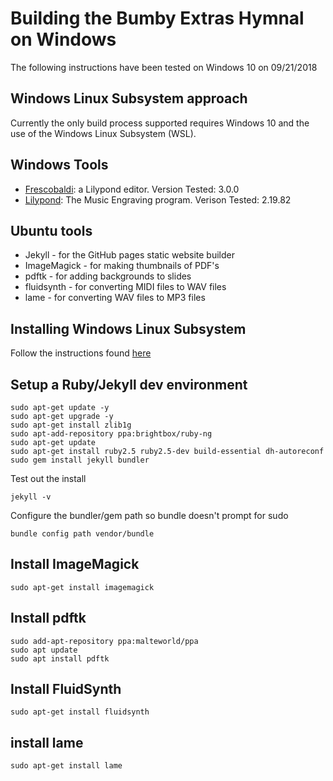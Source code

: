 # Building the Bumby Extras Hymnal on Windows
The following instructions have been tested on Windows 10 on 09/21/2018

## Windows Linux Subsystem approach

Currently the only build process supported requires Windows 10 and the use of the Windows Linux Subsystem (WSL).

## Windows Tools

- [Frescobaldi](http://www.frescobaldi.org/): a Lilypond editor.
  Version Tested: 3.0.0
- [Lilypond](http://lilypond.org): The Music Engraving program.
  Verison Tested: 2.19.82

## Ubuntu tools

- Jekyll - for the GitHub pages static website builder
- ImageMagick - for making thumbnails of PDF's
- pdftk - for adding backgrounds to slides
- fluidsynth - for converting MIDI files to WAV files
- lame - for converting WAV files to MP3 files

## Installing Windows Linux Subsystem

Follow the instructions found [here](https://docs.microsoft.com/en-us/windows/wsl/install-win10)

## Setup a Ruby/Jekyll dev environment

    sudo apt-get update -y
    sudo apt-get upgrade -y
    sudo apt-get install zlib1g
    sudo apt-add-repository ppa:brightbox/ruby-ng
    sudo apt-get update
    sudo apt-get install ruby2.5 ruby2.5-dev build-essential dh-autoreconf
    sudo gem install jekyll bundler

Test out the install

    jekyll -v

Configure the bundler/gem path so bundle doesn't prompt for sudo

    bundle config path vendor/bundle

## Install ImageMagick

    sudo apt-get install imagemagick

## Install pdftk

    sudo add-apt-repository ppa:malteworld/ppa
    sudo apt update
    sudo apt install pdftk

## Install FluidSynth

    sudo apt-get install fluidsynth

## install lame

    sudo apt-get install lame